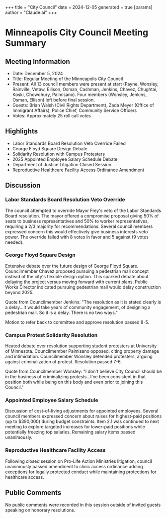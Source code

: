 +++
title = "City Council"
date = 2024-12-05
 generated = true
[params]
  author = "Claude.ai"
+++

# Minneapolis City Council Meeting Summary

## Meeting Information
- Date: December 5, 2024
- Title: Regular Meeting of the Minneapolis City Council
- Present: All 13 council members were present at start (Payne, Wonsley, Rainville, Vetaw, Ellison, Osman, Cashman, Jenkins, Chavez, Chughtai, Koski, Chowdhury, Palmisano). Four members (Wonsley, Jenkins, Osman, Ellison) left before final session.
- Guests: Brian Walsh (Civil Rights Department), Zada Meyer (Office of Immigrant Affairs), Police Chief, Community Service Officers
- Votes: Approximately 25 roll call votes

## Highlights
- Labor Standards Board Resolution Veto Override Failed
- George Floyd Square Design Debate
- Solidarity Resolution with Campus Protesters
- 2025 Appointed Employee Salary Schedule Debate
- Department of Justice Litigation Closed Session
- Reproductive Healthcare Facility Access Ordinance Amendment

## Discussion

### Labor Standards Board Resolution Veto Override
The council attempted to override Mayor Frey's veto of the Labor Standards Board resolution. The mayor offered a compromise proposal giving 50% of seats to business representatives and 50% to worker representatives, requiring a 2/3 majority for recommendations. Several council members expressed concern this would effectively give business interests veto power. The override failed with 8 votes in favor and 5 against (9 votes needed).

### George Floyd Square Design
Extensive debate over the future design of George Floyd Square. Councilmember Chavez proposed pursuing a pedestrian mall concept instead of the city's flexible design option. This sparked debate about delaying the project versus moving forward with current plans. Public Works Director indicated pursuing pedestrian mall would delay construction beyond 2025.

Quote from Councilmember Jenkins: "The resolution as it is stated clearly is a delay...It would take years of community engagement, of designing a pedestrian mall. So it is a delay. There is no two ways."

Motion to refer back to committee and approve resolution passed 8-5.

### Campus Protest Solidarity Resolution 
Heated debate over resolution supporting student protesters at University of Minnesota. Councilmember Palmisano opposed, citing property damage and intimidation. Councilmember Wonsley defended protesters, arguing against criminalization of protest. Resolution passed 7-6.

Quote from Councilmember Wonsley: "I don't believe City Council should be in the business of criminalizing protests...I've been consistent in that position both while being on this body and even prior to joining this Council."

### Appointed Employee Salary Schedule
Discussion of cost-of-living adjustments for appointed employees. Several council members expressed concern about raises for highest-paid positions (up to $390,000) during budget constraints. Item 2.1 was continued to next meeting to explore targeted increases for lower-paid positions while potentially freezing top salaries. Remaining salary items passed unanimously.

### Reproductive Healthcare Facility Access 
Following closed session on Pro-Life Action Ministries litigation, council unanimously passed amendment to clinic access ordinance adding exceptions for legally protected conduct while maintaining protections for healthcare access.

## Public Comments
No public comments were recorded in this session outside of invited guests speaking on honorary resolutions.
